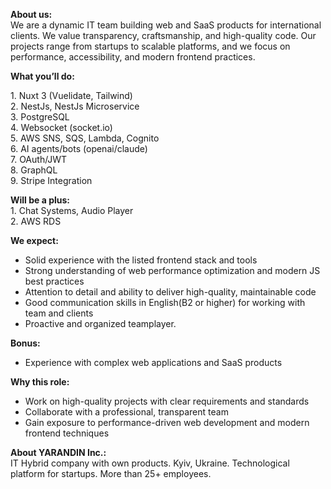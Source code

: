 **About us:**  
We are a dynamic IT team building web and SaaS products for international
clients. We value transparency, craftsmanship, and high-quality code. Our
projects range from startups to scalable platforms, and we focus on
performance, accessibility, and modern frontend practices.

**What you’ll do:**

1\. Nuxt 3 (Vuelidate, Tailwind)  
2\. NestJs, NestJs Microservice  
3\. PostgreSQL  
4\. Websocket (socket.io)  
5\. AWS SNS, SQS, Lambda, Cognito  
6\. AI agents/bots (openai/claude)  
7\. OAuth/JWT  
8\. GraphQL  
9\. Stripe Integration

**Will be a plus:**  
1\. Chat Systems, Audio Player  
2\. AWS RDS

**We expect:**

  * Solid experience with the listed frontend stack and tools
  * Strong understanding of web performance optimization and modern JS best practices
  * Attention to detail and ability to deliver high-quality, maintainable code
  * Good communication skills in English(B2 or higher) for working with team and clients
  * Proactive and organized teamplayer.

**Bonus:**

  * Experience with complex web applications and SaaS products

**Why this role:**

  * Work on high-quality projects with clear requirements and standards
  * Collaborate with a professional, transparent team
  * Gain exposure to performance-driven web development and modern frontend techniques

**About YARANDIN Inc.:**  
IT Hybrid company with own products. Kyiv, Ukraine. Technological platform for
startups. More than 25+ employees.